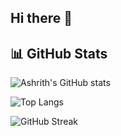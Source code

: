 ## Hi there 👋

<!--
**Ashrith6904/Ashrith6904** is a ✨ _special_ ✨ repository because its `README.md` (this file) appears on your GitHub profile.

Here are some ideas to get you started:

- 🔭 I’m currently working on ...
- 🌱 I’m currently learning ...
- 👯 I’m looking to collaborate on ...
- 🤔 I’m looking for help with ...
- 💬 Ask me about ...
- 📫 How to reach me: ...
- 😄 Pronouns: ...
- ⚡ Fun fact: ...
-->
## 📊 GitHub Stats

![Ashrith's GitHub stats](https://github-readme-stats.vercel.app/api?username=Ashrith6904&show_icons=true&theme=tokyonight)

![Top Langs](https://github-readme-stats.vercel.app/api/top-langs/?username=Ashrith6904&layout=compact&theme=tokyonight)

![GitHub Streak](https://streak-stats.demolab.com?user=Ashrith6904&theme=tokyonight)
